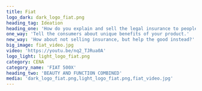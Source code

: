 ```yaml
---
title: Fiat
logo_dark: dark_logo_fiat.png
heading_tag: Ideation
heading_one: 'How do you explain and sell the legal insurance to people that are afraid of lawyers and hate insurance houses? we need cz text here'
one_way: 'Tell the consumers about unique benefits of your product.'
new_way: 'How about not selling insurance, but help the good instead?'
big_image: fiat_video.jpg
video: 'https://youtu.be/nq2_TJRua0A'
logo_light: light_logo_fiat.png
category: CENA
category_name: 'FIAT 500X'
heading_two: 'BEAUTY AND FUNCTION COMBINED'
media: 'dark_logo_fiat.png,light_logo_fiat.png,fiat_video.jpg'
---
```


